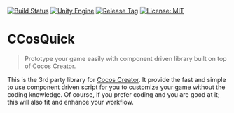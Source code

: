 [![Build Status](https://travis-ci.com/jcs090218/CCosQuick.svg?branch=master)](https://travis-ci.com/jcs090218/CCosQuick)
[![Unity Engine](https://img.shields.io/badge/Cocos%20Creator-2.1.3-blue.svg)](https://www.cocos.com/en/)
[![Release Tag](https://img.shields.io/github/tag/jcs090218/CCosQuick.svg?label=release)](https://github.com/jcs090218/CCosQuick/releases/latest)
[![License: MIT](https://img.shields.io/badge/License-MIT-yellow.svg)](https://opensource.org/licenses/MIT)


# CCosQuick
> Prototype your game easily with component driven library built on top of Cocos Creator.

This is the 3rd party library for [Cocos Creator](https://www.cocos.com/en/).
It provide the fast and simple to use component driven script for you to customize
your game without the coding knowledge. Of course, if you prefer coding and you 
are good at it; this will also fit and enhance your workflow.
